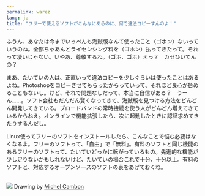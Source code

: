 ```yaml
---
permalink: warez
lang: ja
title: "フリーで使えるソフトがこんなにあるのに、何で違法コピーすんのよ！"
---
```


ふうん、あなたは今までいっぺんも海賊版なんて使ったこと（ゴホン）ないっていうのね。全部ちゃあんとライセンシング料を（ゴホン）払ってきたって。それって凄いじゃない。いやあ、尊敬するわ。（ゴホ、ゴホ）えっ？　カゼひいてんの？

まあ、たいていの人は、正直いって違法コピーを少しぐらいは使ったことはあるよね。Photoshopをコピーさせてもらったからっていって、それほど良心が咎めることもないし。けど、それで問題なしだって、本当に自信がある？　うーん……。ソフト会社もだんだん賢くなってきて、海賊版を見つける方法をどんどん開発してきている。ブロードバンドの常時接続を使う人がどんどん増えてきているからねえ。オンラインで機能拡張したら、次に起動したときに認証求めてきたりするんだし。

Linux使ってフリーのソフトをインストールしたら、こんなことで悩む必要はなくなるよ。フリーのソフトって、「自由」で「無料」。有料のソフトと同じ機能のあるフリーのソフトって、たいていどっかに転がっているもの。先進的な機能が少し足りないかもしれないけど、たいていの場合これで十分、十分以上。有料のソフトと、対応するオープンソースのソフトの表をあげておくね。

<?php

table_parser ("Yes", "No", "Commercial", "Open source", "Exists on 
Windows?");


<br /><br>

<img src="Images/warez.png" />

Drawing by <a href="http://michel.cambon.free.fr/ampere/salle1bis.htm">Michel Cambon</a>




